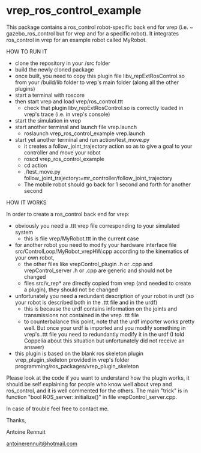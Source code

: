 vrep_ros_control_example
========================

This package contains a ros_control robot-specific back end for vrep (i.e. ~ gazebo_ros_control but for vrep and for a specific robot). It integrates ros_control in vrep for an example robot called MyRobot.

HOW TO RUN IT
   * clone the repository in your <workspace>/src folder
   * build the newly cloned package
   * once built, you need to copy this plugin file libv_repExtRosControl.so from your <workspace>/build/lib folder to vrep's main folder (along all the other plugins)
   * start a terminal with roscore
   * then start vrep and load vrep/ros_control.ttt
      - check that plugin libv_repExtRosControl.so is correctly loaded in vrep's trace (i.e. in vrep's console)
   * start the simulation in vrep
   * start another terminal and launch file vrep.launch
      - roslaunch vrep_ros_control_example vrep.launch
   * start yet another terminal and run action/test_move.py
      - it creates a follow_joint_trajectory action so as to give a goal to your controller and move your robot
      - roscd vrep_ros_control_example
      - cd action
      - ./test_move.py follow_joint_trajectory:=mr_controller/follow_joint_trajectory
      - The mobile robot should go back for 1 second and forth for another second

HOW IT WORKS

In order to create a ros_control back end for vrep:
   * obviously you need a .ttt vrep file corresponding to your simulated system
      - this is file vrep/MyRobot.ttt in the current case
   * for another robot you need to modify your hardware interface file src/ControlLoop/MyRobot_vrepHW.cpp according to the kinematics of your own robot,
      - the other files like vrepControl_plugin .h or .cpp and vrepControl_server .h or .cpp are generic and should not be changed
      - files src/v_rep* are directly copied from vrep (and needed to create a plugin), they should not be changed
   * unfortunately you need a redundant description of your robot in urdf (so your robot is described both in the .ttt file and in the urdf)
      - this is because the urdf contains information on the joints and transmissions not contained in the vrep .ttt file
      - to counterbalance this point, note that the urdf importer works pretty well. But once your urdf is imported and you modify something in vrep's .ttt file you need to redundantly modify it in the urdf (I told Coppelia about this situation but unfortunately did not receive an answer)
   * this plugin is based on the blank ros skeleton plugin vrep_plugin_skeleton provided in vrep's folder programming/ros_packages/vrep_plugin_skeleton

Please look at the code if you want to understand how the plugin works, it should be self explaining for people who know well about vrep and ros_control, and it is well commented for the others. The main "trick" is in function "bool ROS_server::initialize()" in file vrepControl_server.cpp.

In case of trouble feel free to contact me.

Thanks,

Antoine Rennuit

antoinerennuit@hotmail.com